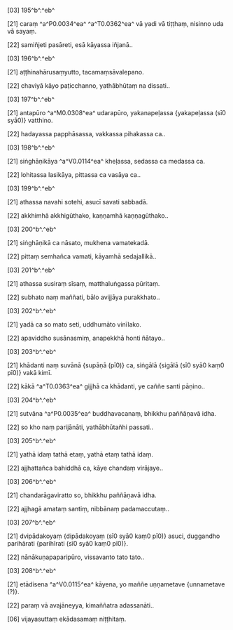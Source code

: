 [03] 195^b^.^eb^

[21] caraṃ ^a^P0.0034^ea^ ^a^T0.0362^ea^ vā yadi vā tiṭṭhaṃ, nisinno uda  vā sayaṃ.

[22] samiñjeti pasāreti, esā kāyassa iñjanā..

[03] 196^b^.^eb^

[21] aṭṭhinahārusaṃyutto, tacamaṃsāvalepano.

[22] chaviyā kāyo paṭicchanno, yathābhūtaṃ na dissati..

[03] 197^b^.^eb^

[21] antapūro ^a^M0.0308^ea^ udarapūro, yakanapeḷassa {yakapeḷassa (sī0  syā0)} vatthino.

[22] hadayassa papphāsassa, vakkassa pihakassa ca..

[03] 198^b^.^eb^

[21] siṅghāṇikāya ^a^V0.0114^ea^ kheḷassa, sedassa ca medassa ca.

[22] lohitassa lasikāya, pittassa ca vasāya ca..

[03] 199^b^.^eb^

[21] athassa navahi sotehi, asucī savati sabbadā.

[22] akkhimhā akkhigūthako, kaṇṇamhā kaṇṇagūthako..

[03] 200^b^.^eb^

[21] siṅghāṇikā ca nāsato, mukhena vamatekadā.

[22] pittaṃ semhañca vamati, kāyamhā sedajallikā..

[03] 201^b^.^eb^

[21] athassa susiraṃ sīsaṃ, matthaluṅgassa pūritaṃ.

[22] subhato naṃ maññati, bālo avijjāya purakkhato..

[03] 202^b^.^eb^

[21] yadā ca so mato seti, uddhumāto vinīlako.

[22] apaviddho susānasmiṃ, anapekkhā honti ñātayo..

[03] 203^b^.^eb^

[21] khādanti naṃ suvānā {supāṇā (pī0)} ca, siṅgālā {sigālā  (sī0 syā0 kaṃ0 pī0)} vakā kimī.

[22] kākā ^a^T0.0363^ea^ gijjhā ca khādanti, ye caññe santi pāṇino..

[03] 204^b^.^eb^

[21] sutvāna ^a^P0.0035^ea^ buddhavacanaṃ, bhikkhu paññāṇavā  idha.

[22] so kho naṃ parijānāti, yathābhūtañhi passati..

[03] 205^b^.^eb^

[21] yathā idaṃ tathā etaṃ, yathā etaṃ tathā idaṃ.

[22] ajjhattañca bahiddhā ca, kāye chandaṃ virājaye..

[03] 206^b^.^eb^

[21] chandarāgaviratto so, bhikkhu paññāṇavā idha.

[22] ajjhagā amataṃ santiṃ, nibbānaṃ padamaccutaṃ..

[03] 207^b^.^eb^

[21] dvipādakoyaṃ {dipādakoyaṃ (sī0 syā0 kaṃ0 pī0)}   asuci, duggandho parihārati {parihīrati (sī0 syā0 kaṃ0 pī0)}.

[22] nānākuṇapaparipūro, vissavanto tato tato..

[03] 208^b^.^eb^

[21] etādisena ^a^V0.0115^ea^ kāyena, yo maññe uṇṇametave {unnametave  (?)}.

[22] paraṃ vā avajāneyya, kimaññatra adassanāti..

[06] vijayasuttaṃ ekādasamaṃ niṭṭhitaṃ.